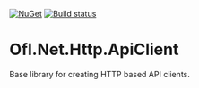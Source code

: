 [![NuGet](https://img.shields.io/nuget/v/Ofl.Net.Http.ApiClient.svg)](https://www.nuget.org/packages/Ofl.Net.Http.ApiClient/)
[![Build status](https://ci.appveyor.com/api/projects/status/e3opm74vnu2r1cyn?svg=true)](https://ci.appveyor.com/project/OneFrameLink/ofl-net-http-apiclient)

# Ofl.Net.Http.ApiClient
Base library for creating HTTP based API clients.
